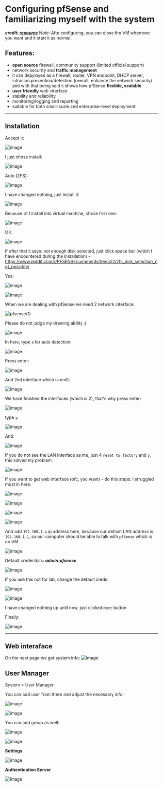 # Configuring pfSense and familiarizing myself with the system 
***credit: [resource](https://www.youtube.com/watch?v=RiF2pEAtUVQ&t=752s)***
Note: Afte configuring, you can close the VM whenever you want and it start it as normal.


## Features:

- **open source** firewall, community support (limited official support)
- network security and **traffic management**
- it can depyloyed as a firewall, router, VPN endpoint, DHCP server, intrusion prevention/detection (overall, enhance the network security) and with that being said it shows how pfSense **flexible, scalable**
- **user friendly** web interface
- stability and reliability
- monitoring/logging and reporting
- suitable for both small-scale and enterprise-level deployment

-----------------------------------------------------------------------------------------------------------------------------------------------------------------------------

## Installation

Accept it:

![image](https://github.com/user-attachments/assets/eff8ef0a-e60a-4204-b23f-ff38628411ae)

I just chose install:

![image](https://github.com/user-attachments/assets/b79dbcc8-514b-4155-89eb-af0bfcf6c9cd)

Auto (ZFS):

![image](https://github.com/user-attachments/assets/d9b97220-9b4d-4f6e-9d4b-dc7191fda352)

I have changed nothing, just install it:

![image](https://github.com/user-attachments/assets/7ef72e28-54b5-44df-a962-bbe3f77b495d)

Because of I install into virtual machine, chose first one:

![image](https://github.com/user-attachments/assets/cf4219f0-75d5-44d3-b480-b0ad44f1c2d6)

OK:

![image](https://github.com/user-attachments/assets/dbdb3c6f-1741-4c70-81db-89efad160fc8)

If after that it says: not enough disk selected, just click space bar (which I have encountered during the installation) - https://www.reddit.com/r/PFSENSE/comments/hen522/zfs_disk_selection_not_possible/


Yes:

![image](https://github.com/user-attachments/assets/5ad7a6ce-cdda-496c-b4c5-797fa93e4838)


![image](https://github.com/user-attachments/assets/53b63608-d687-42e8-a18c-41febfda5f90)

When we are dealing with pfSense we need 2 network interface:

![pfsense(1)](https://github.com/user-attachments/assets/adca3af2-8990-4a98-8de8-2948c7456215)

Please do not judge my drawing ability :)

![image](https://github.com/user-attachments/assets/e9ec12de-581c-4fb2-8ec9-ca2052394fe9)

In here, type `a` for auto detection:

![image](https://github.com/user-attachments/assets/b5b0bea3-7d30-4200-a264-b5c57b606930)

Press enter:

![image](https://github.com/user-attachments/assets/1d6541cb-33fb-4bbd-87e9-48e6cd56700c)

And 2nd interface which is em0:

![image](https://github.com/user-attachments/assets/e89781c5-abe2-444e-9d43-a39e4aa6ccb9)

We have finished the interfaces (which is 2), that's why press enter:

![image](https://github.com/user-attachments/assets/a94d5ce6-2ff2-4242-a295-29fac14a20cd)

type `y`:

![image](https://github.com/user-attachments/assets/81f296ea-112e-4c0c-a217-b7bd49e7d373)

And:

![image](https://github.com/user-attachments/assets/751570e4-3feb-431f-bcec-02e80cd0587d)

If you do not see the LAN interface as me, just 4 `reset to factory` and `y`, this solved my problem:

![image](https://github.com/user-attachments/assets/787f704a-8579-4b8d-aad7-6c864489847e)


If you want to get web interface (ofc, you want) - do this steps: 
I struggled most in here:

![image](https://github.com/user-attachments/assets/5e23fa3d-d944-4ccc-9b0e-563f7c08da26)

![image](https://github.com/user-attachments/assets/f6517da9-7ff8-4389-91d9-8e1d5aee59b3)

![image](https://github.com/user-attachments/assets/c73bcc7e-a1d2-492d-a6d4-4bbd23ac765c)

![image](https://github.com/user-attachments/assets/1b8ce9c0-9894-4de0-a575-ba583c059a8e)

And add `192.168.1.x` ip address here, because our default LAN address is `192.168.1.1`, so our computer should be able to talk with `pfSense` which is on VM

![image](https://github.com/user-attachments/assets/2e4af60c-9e30-4963-b5a1-58d5fbe074b6)

Default credentials: ***admin:pfsense***

![image](https://github.com/user-attachments/assets/34cf3b2e-ef65-41d0-89f1-910b3a745e30)

If you use this not for lab, change the default creds:

![image](https://github.com/user-attachments/assets/0db247f9-4dcc-4411-bf84-e4b9d75978e5)


![image](https://github.com/user-attachments/assets/390b62cc-1400-4ef7-9723-5082baac65e1)

I have changed nothing up until now, just clicked `Next` button.

Finally:

![image](https://github.com/user-attachments/assets/811d1fed-d439-4dea-b501-89a3e5d91be5)

-----------------------------------------------------------------------------------------------------------------------------------------------------------------------------
## Web interaface

On the next page we got system info:
![image](https://github.com/user-attachments/assets/40b9060b-72d7-46b5-b5a5-3adcae53eaf9)

## User Manager

System > User Manager 

You can add user from there and adjust the necessary info:

![image](https://github.com/user-attachments/assets/c868ee63-e60d-44d6-bdda-cef7d2d6e39e)

![image](https://github.com/user-attachments/assets/ec43abb7-2197-4069-8f6c-7982362b553d)

You can add group as well:

![image](https://github.com/user-attachments/assets/5e841cae-46c1-4277-a56d-24ec603dc0bd)

![image](https://github.com/user-attachments/assets/64447d64-8b30-4ca8-a4c9-04dce66b6a45)

**Settings**

![image](https://github.com/user-attachments/assets/f3efc1ab-3213-4da2-9101-511daeae9a68)

**Authentication Server**

![image](https://github.com/user-attachments/assets/4eb34352-8056-4caf-8457-7a2eebdc811b)











